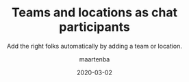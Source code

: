 ---
type: tip
date: 2020-03-02
title: Teams and locations as chat participants
topics: [teams, chats]
author: maartenba
subtitle: Add the right folks automatically by adding a team or location.
thumbnail: ./thumbnail.png
cardThumbnail: ./card.png
shortVideo:
  poster: ./preview.png
  url: https://youtu.be/AHqmLDq26I0
leadin: |
    **Reduce overhead in managing channel members!**
    
    We can add individual members to chat channels, as well as teams and locations!
    
    Teams and locations make it easy to add the right folks. Create a channel for your team or for cross-team work, or create a channel for all people in a given office!
    
    Future team members are added automatically, making chats with one or more teams much more convenient to manage!

    [More about chats and channels...](https://www.jetbrains.com/help/space/chats.html)
    
---